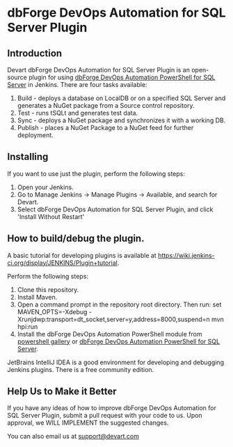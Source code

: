 # dbForge DevOps Automation for SQL Server Plugin

## Introduction

Devart dbForge DevOps Automation for SQL Server Plugin is an open-source plugin for using [dbForge DevOps Automation PowerShell for SQL Server](https://www.devart.com/dbforge/sql/) in Jenkins. There are four tasks available:

1. Build - deploys a database on LocalDB or on a specified SQL Server and generates a NuGet package from a Source control repository.
2. Test - runs tSQLt and generates test data.
3. Sync - deploys a NuGet package and synchronizes it with a working DB.
4. Publish - places a NuGet Package to a NuGet feed for further deployment.

## Installing
If you want to use just the plugin, perform the following steps:

1. Open your Jenkins.
2. Go to Manage Jenkins -> Manage Plugins -> Available, and search for Devart.
3. Select dbForge DevOps Automation for SQL Server Plugin, and click 'Install Without Restart'

## How to build/debug the plugin.

A basic tutorial for developing plugins is available at https://wiki.jenkins-ci.org/display/JENKINS/Plugin+tutorial.

Perform the following steps:

1. Clone this repository.
2. Install Maven.
3. Open a command prompt in the repository root directory. Then run:
set MAVEN_OPTS=-Xdebug -Xrunjdwp:transport=dt_socket,server=y,address=8000,suspend=n
mvn hpi:run 
4. Install the dbForge DevOps Automation PowerShell module from [powershell gallery](https://www.powershellgallery.com/packages/Devart.DbForge.DevOpsAutomation.SqlServer) or [dbForge DevOps Automation PowerShell for SQL Server](https://www.devart.com/dbforge/sql/).

JetBrains IntelliJ IDEA is a good environment for developing and debugging Jenkins plugins. There is a free community edition.

## Help Us to Make it Better
If you have any ideas of how to improve dbForge DevOps Automation for SQL Server Plugin, submit a pull request with your code to us. Upon approval, we WILL IMPLEMENT the suggested changes.

You can also email us at support@devart.com
